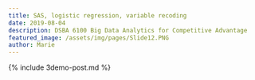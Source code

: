 ```yaml
---
title: SAS, logistic regression, variable recoding
date: 2019-08-04
description: DSBA 6100 Big Data Analytics for Competitive Advantage 
featured_image: /assets/img/pages/Slide12.PNG
author: Marie
---
```


{% include 3demo-post.md %}
